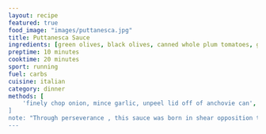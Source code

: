 ```yaml
---
layout: recipe
featured: true
food_image: "images/puttanesca.jpg" 
title: Puttanesca Sauce
ingredients: [green olives, black olives, canned whole plum tomatoes, garlic, anchovies, canned artichokes*, onion, basil, capers]
preptime: 10 minutes
cooktime: 20 minutes
sport: running
fuel: carbs
cuisine: italian
category: dinner
methods: [
    'finely chop onion, mince garlic, unpeel lid off of anchovie can', 'in a saucepan, saute olive oil, anchovies, and garlic', add onion and a few basil stems, pulse roughly green and black olives in a food processor, 'add canned tomatoes to saute pan and let simmer for 5 minutes', add olives and artichokes if using','garnish with basil and capers, remove basil stems',
]
note: "Through perseverance , this sauce was born in shear opposition to olive haters "
---
```

